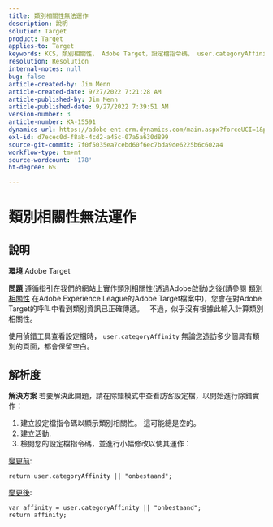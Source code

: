 ```yaml
---
title: 類別相關性無法運作
description: 說明
solution: Target
product: Target
applies-to: Target
keywords: KCS，類別相關性， Adobe Target，設定檔指令碼， user.categoryAffinity
resolution: Resolution
internal-notes: null
bug: false
article-created-by: Jim Menn
article-created-date: 9/27/2022 7:21:28 AM
article-published-by: Jim Menn
article-published-date: 9/27/2022 7:39:51 AM
version-number: 3
article-number: KA-15591
dynamics-url: https://adobe-ent.crm.dynamics.com/main.aspx?forceUCI=1&pagetype=entityrecord&etn=knowledgearticle&id=05ff4dfb-343e-ed11-9db1-0022480866ad
exl-id: d7ecec0d-f8ab-4cd2-a45c-07a5a630d899
source-git-commit: 7f0f5035ea7cebd60f6ec7bda9de6225b6c602a4
workflow-type: tm+mt
source-wordcount: '178'
ht-degree: 6%

---
```


# 類別相關性無法運作

## 說明


<b>環境</b>
Adobe Target

<b>問題</b>
遵循指引在我們的網站上實作類別相關性(透過Adobe啟動)之後(請參閱 [類別相關性](https://docs.adobe.com/content/help/en/target/using/audiences/visitor-profiles/category-affinity.html "按一下以追蹤連結https://docs.adobe.com/content/help/en/target/using/audiences/visitor-profiles/category-affinity.html") 在Adobe Experience League的Adobe Target檔案中)，您會在對Adobe Target的呼叫中看到類別資訊已正確傳遞。
 
不過，似乎沒有根據此輸入計算類別相關性。

使用偵錯工具查看設定檔時， `user.categoryAffinity` 無論您造訪多少個具有類別的頁面，都會保留空白。


## 解析度


<b>解決方案</b>
若要解決此問題，請在除錯模式中查看訪客設定檔，以開始進行除錯實作：

1. 建立設定檔指令碼以顯示類別相關性。 這可能總是空的。
2. 建立活動.
3. 檢閱您的設定檔指令碼，並進行小幅修改以使其運作：


<u>變更前</u>:


```
return user.categoryAffinity || "onbestaand";
```


<u>變更後</u>:


```
var affinity = user.categoryAffinity || "onbestaand";
return affinity;
```
